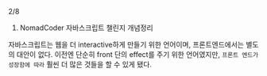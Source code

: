 2/8 

1. NomadCoder 자바스크립트 챌린지 개념정리

자바스크립트는 웹을 더 interactive하게 만들기 위한 언어이며, 프론트엔드에서는 별도의 대안이 없다.
이전엔 단순히 front 단의 effect를 주기 위한 언어였지만, `프론트 엔드가 성장함에 따라` 훨씬 더 많은 것들을 할 수 있게 됐다.

